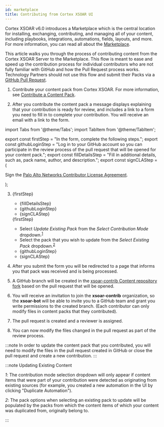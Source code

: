 ```yaml
---
id: marketplace
title: Contributing from Cortex XSOAR UI
---
```


Cortex XSOAR v6.0 introduces a Marketplace which is the central location for installing, exchanging, contributing, and managing all of your content, including playbooks, integrations, automations, fields, layouts, and more. For more information, you can read all about the [Marketplace](https://docs.paloaltonetworks.com/cortex/cortex-xsoar/6-0/cortex-xsoar-admin/marketplace/marketplace-overview.html).

This article walks you through the process of contributing content from the Cortex XSOAR Server to the Marketplace. This flow is meant to ease and speed up the contribution process for individual contributors who are not fully familiar with GitHub and how the Pull Request process works. Technology Partners should not use this flow and submit their Packs via a [GitHub Pull Request](checklist#pull-request-checklist).  

1. Contribute your content pack from Cortex XSOAR. For more information, see [Contribute a Content Pack](https://docs.paloaltonetworks.com/cortex/cortex-xsoar/6-0/cortex-xsoar-admin/marketplace/content-pack-contributions.html).

2. After you contribute the content pack a message displays explaining that your contribution is ready for review, and includes a link to a form you need to fill in to complete your contribution. You will receive an email with a link to the form.

import Tabs from '@theme/Tabs';
import TabItem from '@theme/TabItem';


export const firstStep = "In the form, complete the following steps.";
export const githubLoginStep = "Log in to your GitHub account so you can participate in the review process of the pull request that will be opened for your content pack.";
export const fillDetailsStep = "Fill in additional details, such as, pack name, author, and description.";
export const signCLAStep = (
     <p>
          Sign the <a href="https://github.com/demisto/content/blob/master/docs/cla.pdf">Palo Alto Networks Contributor License Agreement</a>.
     </p>
);

<ol start="3">
     <li>
          <Tabs
               defaultValue="create-new"
               values={[
                    {label: 'Creating A New Pack', value: 'create-new'},
                    {label: 'Updating an Existing Pack', value: 'update-existing'},
               ]}>
               <TabItem value="create-new">
               {firstStep}
               <ul>
                    <li>{fillDetailsStep}</li>
                    <li>{githubLoginStep}</li>
                    <li>{signCLAStep}</li>
               </ul>
               </TabItem>
               <TabItem value="update-existing">
               {firstStep}
               <ul>
                    <li>Select <em>Update Existing Pack</em> from the <em>Select Contribution Mode</em> dropdown.<sup><a href="#footnote1">1</a></sup></li>
                    <li>Select the pack that you wish to update from the <em>Select Existing Pack</em> dropdown.<sup><a href="#footnote2">2</a></sup></li>
                    <li>{githubLoginStep}</li>
                    <li>{signCLAStep}</li>
               </ul>
               </TabItem>
          </Tabs>
     </li>
</ol>


4. After you submit the form you will be redirected to a page that informs you that pack was received and is being processed.  

5. A GitHub branch will be created in the [xsoar-contrib Content repository fork](https://github.com/xsoar-contrib/content) based on the pull request that will be opened.

6. You will receive an invitation to join the **xsoar-contrib** organization, so the **xsoar-bot** will be able to invite you to a GitHub team and grant you write permissions to the created branch.
(Each contributor can only modify files in content packs that they contributed).

7. The pull request is created and a reviewer is assigned.

8. You can now modify the files changed in the pull request as part of the review process.


:::note
In order to update the content pack that you contributed, you will need to modify the files in the pull request created in GitHub or close the pull request and create a new contribution.
:::

:::note Updating Existing Content
<p><a id="footnote1"><em>1</em></a>: The contribution mode selection dropdown will only appear if content items that were part of your contribution were detected as originating from existing sources (for example, you created a new automation in the UI by clicking "Duplicate Automation").</p>
<p><a id="footnote2"><em>2</em></a>: The pack options when selecting an existing pack to update will be populated by the packs from which the content items of which your content was duplicated from, originally belong to.</p>
:::
 
